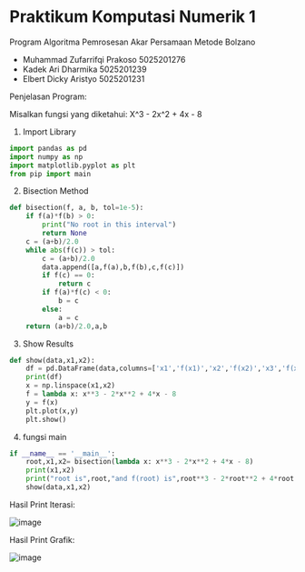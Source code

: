 # Praktikum Komputasi Numerik 1
Program Algoritma Pemrosesan Akar Persamaan Metode Bolzano

- Muhammad Zufarrifqi Prakoso	5025201276
- Kadek Ari Dharmika	5025201239
- Elbert Dicky Aristyo	5025201231

Penjelasan Program:

Misalkan fungsi yang diketahui: X^3 - 2x^2 + 4x - 8

1. Import Library
```python
import pandas as pd
import numpy as np
import matplotlib.pyplot as plt
from pip import main
```

2. Bisection Method
```python
def bisection(f, a, b, tol=1e-5):
    if f(a)*f(b) > 0:
        print("No root in this interval")
        return None
    c = (a+b)/2.0
    while abs(f(c)) > tol:
        c = (a+b)/2.0
        data.append([a,f(a),b,f(b),c,f(c)])
        if f(c) == 0:
            return c
        if f(a)*f(c) < 0:
            b = c
        else:
            a = c
    return (a+b)/2.0,a,b
```
3. Show Results
```python
def show(data,x1,x2):
    df = pd.DataFrame(data,columns=['x1','f(x1)','x2','f(x2)','x3','f(x3)'])
    print(df)
    x = np.linspace(x1,x2)
    f = lambda x: x**3 - 2*x**2 + 4*x - 8
    y = f(x)
    plt.plot(x,y)
    plt.show()
```
4. fungsi main
```python
if __name__ == '__main__':
    root,x1,x2= bisection(lambda x: x**3 - 2*x**2 + 4*x - 8)
    print(x1,x2)
    print("root is",root,"and f(root) is",root**3 - 2*root**2 + 4*root - 8)
    show(data,x1,x2)
```
Hasil Print Iterasi:

![image](https://user-images.githubusercontent.com/55837575/198862907-b60e4ec7-b037-49d5-8440-c2b5dcdc98ab.png)

Hasil Print Grafik:

![image](https://user-images.githubusercontent.com/55837575/198862924-7a45adeb-2b29-4528-87b8-481ab03f3183.png)




